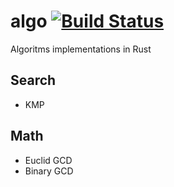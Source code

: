 # algo [![Build Status](https://travis-ci.org/aleksandrpak/algo.svg)](https://travis-ci.org/aleksandrpak/algo)
Algoritms implementations in Rust

## Search
* KMP

## Math
* Euclid GCD
* Binary GCD
